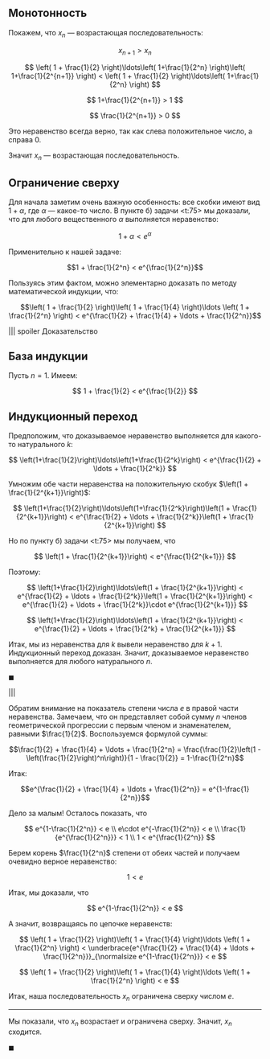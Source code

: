 ## Монотонность

Покажем, что $x_n$ — возрастающая последовательность:

$$ x_{n+1} > x_n $$

$$ \left( 1 + \frac{1}{2} \right)\ldots\left( 1+\frac{1}{2^n} \right)\left( 1+\frac{1}{2^{n+1}} \right) < \left( 1 + \frac{1}{2} \right)\ldots\left( 1+\frac{1}{2^n} \right) $$

$$  1+\frac{1}{2^{n+1}} > 1 $$

$$ \frac{1}{2^{n+1}} > 0 $$

Это неравенство всегда верно, так как слева положительное число, а справа $0$.

Значит $x_n$ — возрастающая последовательность.

## Ограничение сверху

Для начала заметим очень важную особенность: все скобки имеют вид $1 + \alpha$, где $\alpha$ — какое-то число. В пункте б) задачи <t:75> мы доказали, что для любого вещественного $\alpha$ выполняется неравенство:

$$1 + \alpha < e^{\alpha}$$

Применительно к нашей задаче:

$$1 + \frac{1}{2^n} < e^{\frac{1}{2^n}}$$

Пользуясь этим фактом, можно элементарно доказать по методу математической индукции, что:

$$\left( 1 + \frac{1}{2} \right)\left( 1 + \frac{1}{4} \right)\ldots \left( 1 + \frac{1}{2^n} \right) < e^{\frac{1}{2} + \frac{1}{4} + \ldots + \frac{1}{2^n}}$$

||| spoiler Доказательство

## База индукции

Пусть $n=1$. Имеем:

$$ 1 + \frac{1}{2} < e^{\frac{1}{2}} $$

## Индукционный переход

Предположим, что доказываемое неравенство выполняется для какого-то натурального $k$:

$$ \left(1+\frac{1}{2}\right)\ldots\left(1+\frac{1}{2^k}\right) < e^{\frac{1}{2} + \ldots + \frac{1}{2^k}} $$

Умножим обе части неравенства на положительную скобук $\left(1 + \frac{1}{2^{k+1}}\right)$:

$$ \left(1+\frac{1}{2}\right)\ldots\left(1+\frac{1}{2^k}\right)\left(1 + \frac{1}{2^{k+1}}\right) < e^{\frac{1}{2} + \ldots + \frac{1}{2^k}}\left(1 + \frac{1}{2^{k+1}}\right) $$

Но по пункту б) задачи <t:75> мы получаем, что

$$ \left(1 + \frac{1}{2^{k+1}}\right) < e^{\frac{1}{2^{k+1}}} $$

Поэтому:

$$ \left(1+\frac{1}{2}\right)\ldots\left(1 + \frac{1}{2^{k+1}}\right) < e^{\frac{1}{2} + \ldots + \frac{1}{2^k}}\left(1 + \frac{1}{2^{k+1}}\right) < e^{\frac{1}{2} + \ldots + \frac{1}{2^k}}\cdot e^{\frac{1}{2^{k+1}}} $$

$$ \left(1+\frac{1}{2}\right)\ldots\left(1 + \frac{1}{2^{k+1}}\right) < e^{\frac{1}{2} + \ldots + \frac{1}{2^k} + \frac{1}{2^{k+1}}} $$

Итак, мы из неравенства для $k$ вывели неравенство для $k+1$. Индукционный переход доказан. Значит, доказываемое неравенство выполняется для любого натурального $n$.

$\blacksquare$

|||

Обратим внимание на показатель степени числа $e$ в правой части неравенства. Замечаем, что он представляет собой сумму $n$ членов геометрической прогрессии с первым членом и знаменателем, равными $\frac{1}{2}$. Воспользуемся формулой суммы:

$$\frac{1}{2} + \frac{1}{4} + \ldots + \frac{1}{2^n} = \frac{\frac{1}{2}\left(1 - \left(\frac{1}{2}\right)^n\right)}{1 - \frac{1}{2}} = 1-\frac{1}{2^n}$$

Итак:

$$e^{\frac{1}{2} + \frac{1}{4} + \ldots + \frac{1}{2^n}} = e^{1-\frac{1}{2^n}}$$

Дело за малым! Осталось показать, что

$$ e^{1-\frac{1}{2^n}} < e \\ e\cdot e^{-\frac{1}{2^n}} < e \\  \frac{1}{e^{\frac{1}{2^n}}} < 1 \\ 1 < e^{\frac{1}{2^n}} $$

Берем корень $\frac{1}{2^n}$ степени от обеих частей и получаем очевидно верное неравенство:

$$ 1 < e $$

Итак, мы доказали, что

$$ e^{1-\frac{1}{2^n}} < e $$

А значит, возвращаясь по цепочке неравенств:

$$ \left( 1 + \frac{1}{2} \right)\left( 1 + \frac{1}{4} \right)\ldots \left( 1 + \frac{1}{2^n} \right) < \underbrace{e^{\frac{1}{2} + \frac{1}{4} + \ldots + \frac{1}{2^n}}}_{\normalsize e^{1-\frac{1}{2^n}}} < e $$



$$ \left( 1 + \frac{1}{2} \right)\left( 1 + \frac{1}{4} \right)\ldots \left( 1 + \frac{1}{2^n} \right) < e $$

Итак, наша последовательность $x_n$ ограничена сверху числом $e$.

---

Мы показали, что $x_n$ возрастает и ограничена сверху. Значит, $x_n$ сходится.

$\blacksquare$